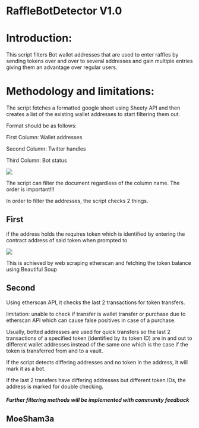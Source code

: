 # RaffleBotDetector V1.0

# Introduction:

This script filters Bot wallet addresses that are used to enter raffles by sending tokens over and over to several addresses and gain multiple entries giving them an advantage over regular users.

# Methodology and limitations:

The script fetches a formatted google sheet using Sheety API and then creates a list of the existing wallet addresses to start filtering them out.

Format should be as follows:

First Column: Wallet addresses

Second Column: Twitter handles

Third Column: Bot status

![](RackMultipart20220515-1-s264z4_html_5552a48f5d0a4034.png)

The script can filter the document regardless of the column name. The order is important!!!

In order to filter the addresses, the script checks 2 things.

## First

if the address holds the requires token which is identified by entering the contract address of said token when prompted to

![](RackMultipart20220515-1-s264z4_html_5b3f11f08a83191d.jpg)

This is achieved by web scraping etherscan and fetching the token balance using Beautiful Soup

## Second

Using etherscan API, it checks the last 2 transactions for token transfers.

limitation: unable to check if transfer is wallet transfer or purchase due to etherscan API which can cause false positives in case of a purchase.

Usually, botted addresses are used for quick transfers so the last 2 transactions of a specified token (identified by its token ID) are in and out to different wallet addresses instead of the same one which is the case if the token is transferred from and to a vault.

If the script detects differing addresses and no token in the address, it will mark it as a bot.

If the last 2 transfers have differing addresses but different token IDs, the address is marked for double checking.

##### Further filtering methods will be implemented with community feedback

## MoeSham3a
